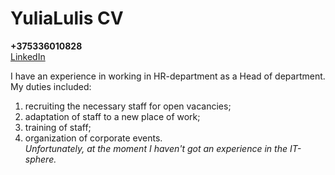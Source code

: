 **YuliaLulis CV**
=======
**+375336010828**  
 [LinkedIn](https://www.linkedin.com/in/юлия-люлис-348883a)   

  I have an experience in working in HR-department as a Head of department. 
 My duties included:
 1. recruiting the necessary staff for open vacancies;
 1. adaptation of staff to a new place of work;
 1. training of staff;
 1. organization of corporate events.  
   *Unfortunately, at the moment I haven't got an experience in the IT-sphere.*